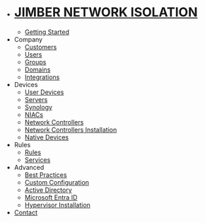 <!-- docs/_sidebar.md -->


* # [JIMBER NETWORK ISOLATION](./)
  * [Getting Started](./gettingstarted/index)
* Company
  * [Customers](./company/customers/customers)
  * [Users](./company/users/users)
  * [Groups](./company/groups/groups)
  * [Domains](./company/domains/domains)
  * [Integrations](./company/integrations/integrations)
* Devices
  * [User Devices](./devices/userdevices/userdevices)
  * [Servers](./devices/servers/servers)
  * [Synology](./devices/synology/synology)
  * [NIACs](./devices/niacs/niacs)
  * [Network Controllers](./devices/networkcontrollers/networkcontrollers)
  * [Network Controllers Installation](./devices/networkcontrollerssetup/SettingUpServer.md)
  * [Native Devices](./devices/nativedevices/nativedevices.md)
* Rules
  * [Rules](./rules/rules)
  * [Services](./rules/services)
* Advanced
  * [Best Practices](./advanced/bestpractices/bestpractices)
  * [Custom Configuration](./advanced/customconfiguration)
  * [Active Directory](./advanced/activedirectory/activedirectory)
  * [Microsoft Entra ID](./advanced/entraid/entraid)
  * [Hypervisor Installation](./advanced/hypervisorinstallation/hypervisorinstallation.md)
* [Contact](./contact/index)
